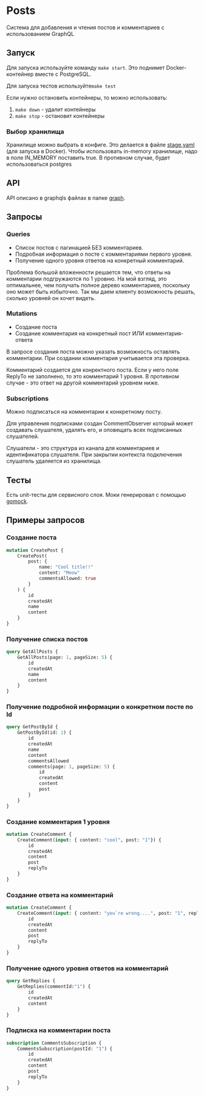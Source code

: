 # Posts

Система для добавления и чтения постов и комментариев с использованием GraphQL

## Запуск

Для запуска используйте команду `make start`.
Это поднимет Docker-контейнер вместе с PostgreSQL.

Для запуска тестов используйте`make test`

Если нужно остановить контейнеры, то можно использовать:
1) `make down` - удалит контейнеры 
2) `make stop` - остановит контейнеры 

### Выбор хранилища

Хранилище можно выбрать в конфиге.
Это делается в файле [stage.yaml](./configure/stage.yaml) (для запуска в Docker).
Чтобы использовать in-memory хранилище, надо в поле IN_MEMORY поставить true.
В противном случае, будет использоваться postgres

## API
API описано в graphqls файлах в папке [graph](./graph).

## Запросы
### Queries

- Список постов с пагинацией БЕЗ комментариев.
- Подробная информация о посте с комментариями первого уровня.
- Получение одного уровня ответов на конкретный комментарий.

Проблема большой вложенности решается тем, что ответы на комментарии подгружаются по 1 уровню.
На мой взгляд, это оптимальнее, чем получать полное дерево комментариев, поскольку оно может быть избыточно.
Так мы даем клиенту возможность решать, сколько уровней он хочет видеть.

### Mutations

- Создание поста
- Создание комментария на конкретный пост ИЛИ комментария-ответа

В запросе создания поста можно указать возможность оставлять комментарии.
При создании комментария учитывается эта проверка.

Комментарий создается для конректного поста. Если у него поле ReplyTo не заполнено, то это комментарий 1 уровня.
В противном случае - это ответ на другой комментарий уровнем ниже.

### Subscriptions

Можно подписаться на комментарии к конкретному посту.

Для управления подписками создан CommentObserver который может создавать слушателя, удалять его,
и оповещать всех подписанных слушателей.

Слушатели - это структура из канала для комментариев и идентификатора слушателя.
При закрытии контекста подключения слушатель удаляется из хранилища.

## Тесты

Есть unit-тесты для сервисного слоя. Моки генерировал с помощью [gomock](https://github.com/golang/mock).

## Примеры запросов

### Создание поста

```graphql
mutation CreatePost {
    CreatePost(
        post: {
            name: "Cool title!!"
            content: "Meow"
            commentsAllowed: true
        }
    ) {
        id
        createdAt
        name
        content
    }
}

```

### Получение списка постов

```graphql
query GetAllPosts {
    GetAllPosts(page: 1, pageSize: 5) {
        id
        createdAt
        name
        content
    }
}

```

### Получение подробной информации о конкретном посте по Id

```graphql
query GetPostById {
    GetPostById(id: 1) {
        id
        createdAt
        name
        content
        commentsAllowed
        comments(page: 1, pageSize: 5) {
            id
            createdAt
            content
            post
        }
    }
}

```

### Создание комментария 1 уровня

```graphql
mutation CreateComment {
    CreateComment(input: { content: "cool", post: "1"}) {
        id
        createdAt
        content
        post
        replyTo
    }
}

```

### Создание ответа на комментарий

```graphql
mutation CreateComment {
    CreateComment(input: { content: "you`re wrong....", post: "1", replyTo: "1"}) {
        id
        createdAt
        content
        post
        replyTo
    }
}
```

### Получение одного уровня ответов на комментарий

```graphql
query GetReplies {
    GetReplies(commentId:"1") {
        id
        createdAt
        content
    }
}
```

### Подписка на комментарии поста

```graphql
subscription CommentsSubscription {
    CommentsSubscription(postId: "1") {
        id
        createdAt
        content
        post
        replyTo
    }
}
```